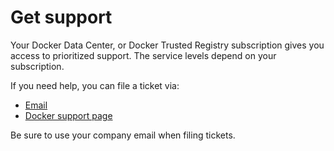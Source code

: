 <!--[metadata]>
+++
title = "Get support"
description="Your Docker subscription gives you access to prioritized support. You can file tickets via email, your the support portal."
keywords = ["Docker, support", "help"]
[menu.main]
parent="workw_dtr"
weight=120
+++
<![end-metadata]-->

# Get support

Your Docker Data Center, or Docker Trusted Registry subscription gives you
access to prioritized support. The service levels depend on your subscription.

If you need help, you can file a ticket via:

* [Email](mailto:support@docker.com)
* [Docker support page](https://support.docker.com/)

Be sure to use your company email when filing tickets.
